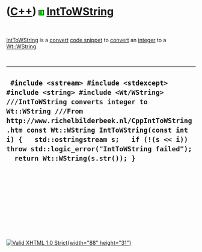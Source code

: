 



 

 

 

 

 

([C++](Cpp.htm)) ![Wt](PicWt.png) [IntToWString](CppIntToWString.htm)
=====================================================================

 

[IntToWString](CppIntToWString.htm) is a [convert](CppConvert.htm) [code
snippet](CppCodeSnippets.htm) to [convert](CppConvert.htm) an
[integer](CppInt.htm) to a [Wt::WString](CppWString.htm).

 

  -----------------------------------------------------------------------------------------------------------------------------------------------------------------------------------------------------------------------------------------------------------------------------------------------------------------------------------------------------------------------
  ` #include <sstream> #include <stdexcept> #include <string> #include <Wt/WString>  ///IntToWString converts integer to Wt::WString ///From http://www.richelbilderbeek.nl/CppIntToWString.htm const Wt::WString IntToWString(const int i) {   std::ostringstream s;   if (!(s << i)) throw std::logic_error("IntToWString failed");   return Wt::WString(s.str()); }`
  -----------------------------------------------------------------------------------------------------------------------------------------------------------------------------------------------------------------------------------------------------------------------------------------------------------------------------------------------------------------------

 

 

 

 

 





 

[![Valid XHTML 1.0 Strict](valid-xhtml10.png){width="88"
height="31"}](http://validator.w3.org/check?uri=referer)
